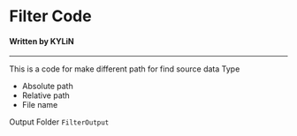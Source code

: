 # Filter Code
#### Written by KYLiN

----

This is a code for make different path for find source data
Type
- Absolute path
- Relative path  
- File name

Output Folder `FilterOutput`
